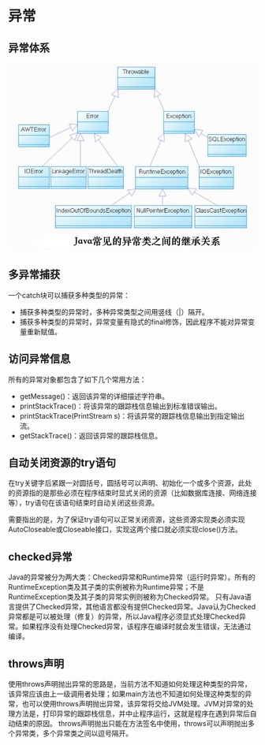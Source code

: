 # 异常

## 异常体系
![Exception+20210621094516](https://raw.githubusercontent.com/loli0con/picgo/master/images/Exception%2B20210621094516.png%2B2021-06-21-09-45-18)

## 多异常捕获
一个catch块可以捕获多种类型的异常：
* 捕获多种类型的异常时，多种异常类型之间用竖线（|）隔开。
* 捕获多种类型的异常时，异常变量有隐式的final修饰，因此程序不能对异常变量重新赋值。

## 访问异常信息
所有的异常对象都包含了如下几个常用方法：
* getMessage()：返回该异常的详细描述字符串。
* printStackTrace()：将该异常的跟踪栈信息输出到标准错误输出。
* printStackTrace(PrintStream s)：将该异常的跟踪栈信息输出到指定输出流。
* getStackTrace()：返回该异常的跟踪栈信息。

## 自动关闭资源的try语句
在try关键字后紧跟一对圆括号，圆括号可以声明、初始化一个或多个资源，此处的资源指的是那些必须在程序结束时显式关闭的资源（比如数据库连接、网络连接等），try语句在该语句结束时自动关闭这些资源。

需要指出的是，为了保证try语句可以正常关闭资源，这些资源实现类必须实现AutoCloseable或Closeable接口，实现这两个接口就必须实现close()方法。

## checked异常
Java的异常被分为两大类：Checked异常和Runtime异常（运行时异常）。所有的RuntimeException类及其子类的实例被称为Runtime异常；不是RuntimeException类及其子类的异常实例则被称为Checked异常。
只有Java语言提供了Checked异常，其他语言都没有提供Checked异常。Java认为Checked异常都是可以被处理（修复）的异常，所以Java程序必须显式处理Checked异常。如果程序没有处理Checked异常，该程序在编译时就会发生错误，无法通过编译。

## throws声明
使用throws声明抛出异常的思路是，当前方法不知道如何处理这种类型的异常，该异常应该由上一级调用者处理；如果main方法也不知道如何处理这种类型的异常，也可以使用throws声明抛出异常，该异常将交给JVM处理。JVM对异常的处理方法是，打印异常的跟踪栈信息，并中止程序运行，这就是程序在遇到异常后自动结束的原因。
throws声明抛出只能在方法签名中使用，throws可以声明抛出多个异常类，多个异常类之间以逗号隔开。